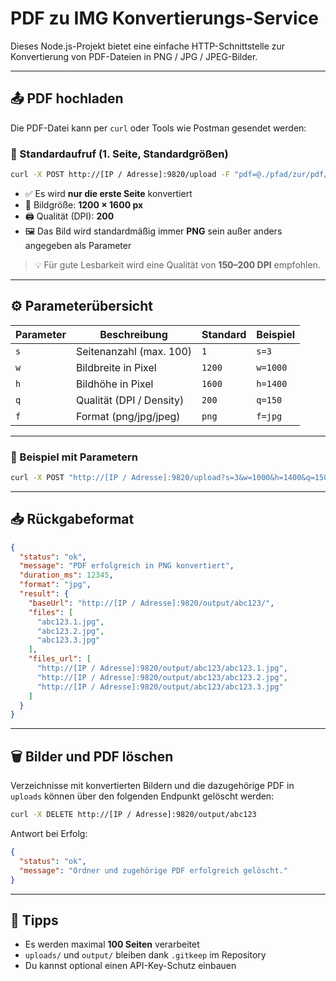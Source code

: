 # PDF zu IMG Konvertierungs-Service

Dieses Node.js-Projekt bietet eine einfache HTTP-Schnittstelle zur Konvertierung von PDF-Dateien in PNG / JPG / JPEG-Bilder.

---

## 📤 PDF hochladen

Die PDF-Datei kann per `curl` oder Tools wie Postman gesendet werden:

### 🔁 Standardaufruf (1. Seite, Standardgrößen)

```bash
curl -X POST http://[IP / Adresse]:9820/upload -F "pdf=@./pfad/zur/pdf/complete.pdf"
```

- ✅ Es wird **nur die erste Seite** konvertiert
- 📐 Bildgröße: **1200 × 1600 px**
- 🖨️ Qualität (DPI): **200**
- 🖼️ Das Bild wird standardmäßig immer **PNG** sein außer anders angegeben als Parameter

> 💡 Für gute Lesbarkeit wird eine Qualität von **150–200 DPI** empfohlen.

---

## ⚙️ Parameterübersicht

| Parameter | Beschreibung               | Standard | Beispiel     |
|-----------|----------------------------|----------|--------------|
| `s`       | Seitenanzahl (max. 100)    | `1`      | `s=3`        |
| `w`       | Bildbreite in Pixel        | `1200`   | `w=1000`     |
| `h`       | Bildhöhe in Pixel          | `1600`   | `h=1400`     |
| `q`       | Qualität (DPI / Density)   | `200`    | `q=150`      |
| `f`       | Format   (png/jpg/jpeg)    | `png`    | `f=jpg`      |

---

### 📌 Beispiel mit Parametern

```bash
curl -X POST "http://[IP / Adresse]:9820/upload?s=3&w=1000&h=1400&q=150&f=jpg" -F "pdf=@./pfad/zur/pdf/complete.pdf"
```

---

## 📥 Rückgabeformat

```json
{
  "status": "ok",
  "message": "PDF erfolgreich in PNG konvertiert",
  "duration_ms": 12345,
  "format": "jpg",
  "result": {
    "baseUrl": "http://[IP / Adresse]:9820/output/abc123/",
    "files": [
      "abc123.1.jpg",
      "abc123.2.jpg",
      "abc123.3.jpg"
    ],
    "files_url": [
      "http://[IP / Adresse]:9820/output/abc123/abc123.1.jpg",
      "http://[IP / Adresse]:9820/output/abc123/abc123.2.jpg",
      "http://[IP / Adresse]:9820/output/abc123/abc123.3.jpg"
    ]
  }
}
```

---

## 🗑️ Bilder und PDF löschen

Verzeichnisse mit konvertierten Bildern und die dazugehörige PDF in `uploads` können über den folgenden Endpunkt gelöscht werden:

```bash
curl -X DELETE http://[IP / Adresse]:9820/output/abc123
```

Antwort bei Erfolg:

```json
{
  "status": "ok",
  "message": "Ordner und zugehörige PDF erfolgreich gelöscht."
}
```

---

## 🔐 Tipps

- Es werden maximal **100 Seiten** verarbeitet
- `uploads/` und `output/` bleiben dank `.gitkeep` im Repository
- Du kannst optional einen API-Key-Schutz einbauen
